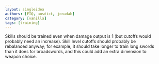 ```yaml
---
layout: singleidea
authors: [FIQ, aosdict, jonadab]
category: [vanilla]
tags: [training]
---
```

Skills should be trained even when damage output is 1 (but cutoffs would probably need an increase). Skill level cutoffs should probably be rebalanced anyway; for example, it should take longer to train long swords than it does for broadswords, and this could add an extra dimension to weapon choice.
